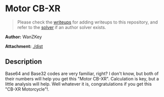 # Motor CB-XR

> Please check the [writeups](./writeups/) for adding writeups to this repository, and refer to the [solver](./solver/) if an author solver exists.

**Author:** WanZKey

**Attachment:** [./dist](./dist)


## Description
Base64 and Base32 codes are very familiar, right? I don't know, but both of their numbers will help you get this "Motor CB-XR".
Calculation is key, but a little analysis will help.
Well whatever it is, congratulations if you get this "CB-XR Motorcycle"!.